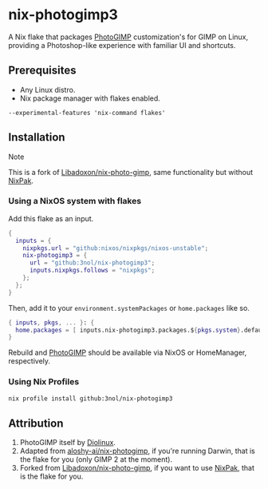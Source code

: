 # nix-photogimp3

A Nix flake that packages [PhotoGIMP](https://github.com/Diolinux/PhotoGIMP) customization's for GIMP on Linux, providing a Photoshop-like experience with familiar UI and shortcuts.

## Prerequisites

- Any Linux distro.
- Nix package manager with flakes enabled.

```
--experimental-features 'nix-command flakes'
```

## Installation

> [!NOTE]
> This is a fork of [Libadoxon/nix-photo-gimp](https://github.com/Libadoxon/nix-photo-gimp), same functionality but without [NixPak](https://github.com/nixpak/nixpak).

### Using a NixOS system with flakes

Add this flake as an input.
```nix
{
  inputs = {
    nixpkgs.url = "github:nixos/nixpkgs/nixos-unstable";
    nix-photogimp3 = {
      url = "github:3nol/nix-photogimp3";
      inputs.nixpkgs.follows = "nixpkgs";
    };
  };
}
```

Then, add it to your `environment.systemPackages` or `home.packages` like so.
```nix
{ inputs, pkgs, ... }: {
  home.packages = [ inputs.nix-photogimp3.packages.${pkgs.system}.default ];
}
```

Rebuild and [PhotoGIMP](https://github.com/Diolinux/PhotoGIMP) should be available via NixOS or HomeManager, respectively.

### Using Nix Profiles

```sh
nix profile install github:3nol/nix-photogimp3
```

## Attribution

1. PhotoGIMP itself by [Diolinux](https://github.com/Diolinux).
2. Adapted from [aloshy-ai/nix-photogimp](https://github.com/aloshy-ai/nix-photogimp), if you're running Darwin, that is the flake for you (only GIMP 2 at the moment).
3. Forked from [Libadoxon/nix-photo-gimp](https://github.com/Libadoxon/nix-photo-gimp), if you want to use [NixPak](https://github.com/nixpak/nixpak), that is the flake for you.
